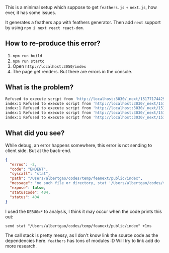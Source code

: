 This is a minimal setup which suppose to get `feathers.js` + `next.js`, how ever, it has some issues.

It generates a feathers app with feathers generator. Then add `next` support by using `npm i next react react-dom`.

## How to re-produce this error?

1. `npm run build`
2. `npm run startc`
3. Open `http://localhost:3050/index`
4. The page get renders. But there are errors in the console.

## What is the problem?

```bash
Refused to execute script from 'http://localhost:3030/_next/1517717442914/manifest.js' because its MIME type ('text/html') is not executable, and strict MIME type checking is enabled.
index:1 Refused to execute script from 'http://localhost:3030/_next/1517717442914/commons.js' because its MIME type ('text/html') is not executable, and strict MIME type checking is enabled.
index:1 Refused to execute script from 'http://localhost:3030/_next/1517717442914/main.js' because its MIME type ('text/html') is not executable, and strict MIME type checking is enabled.
index:1 Refused to execute script from 'http://localhost:3030/_next/1517717442914/page/index.js' because its MIME type ('text/html') is not executable, and strict MIME type checking is enabled.
index:1 Refused to execute script from 'http://localhost:3030/_next/1517717442914/page/_error.js' because its MIME type ('text/html') is not executable, and strict MIME type checking is enabled.
```

## What did you see?

While debug, an error happens somewhere, this error is not sending to client side. But at the back-end.

```json
{
  "errno": -2,
  "code": "ENOENT",
  "syscall": "stat",
  "path": "/Users/albertgao/codes/temp/feanext/public/index",
  "message": "no such file or directory, stat '/Users/albertgao/codes/temp/feanext/public/index'",
  "expose": false,
  "statusCode": 404,
  "status": 404
}
```

I used the `DEBUG=*` to analysis, I think it may occur when the code prints this out:

`send stat "/Users/albertgao/codes/temp/feanext/public/index" +1ms`


The call stack is pretty messy, as I don't know link the source code as the dependencies here. `feathers` has tons of modules :D Will try to link add do more research.
